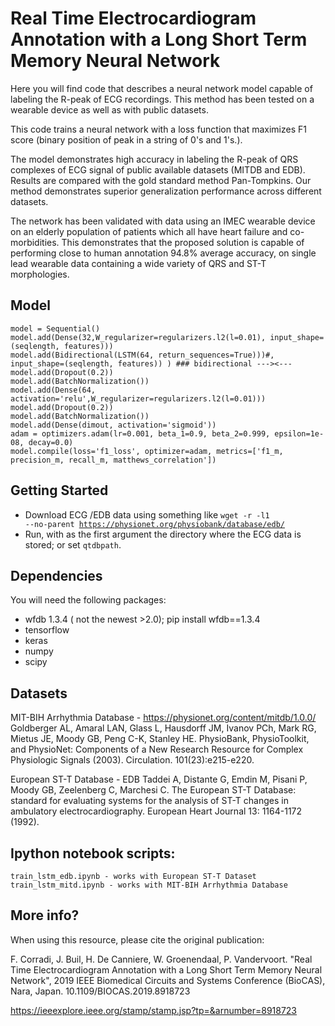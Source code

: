 # Real Time Electrocardiogram Annotation with a Long Short Term Memory Neural Network 

Here you will find code that describes a neural network model capable of labeling the R-peak of ECG recordings. This method has been tested on a wearable device as well as with public datasets.

This code trains a neural network with a loss function that maximizes F1 score (binary position of peak in a string of 0's and 1's.).

The model demonstrates high accuracy in labeling the R-peak of QRS complexes of ECG signal of public available datasets (MITDB and EDB). 
Results are compared with the gold standard method Pan-Tompkins. Our method demonstrates superior generalization performance across different datasets. 

The network has been validated with data using an IMEC wearable device on an elderly population of patients which all have heart failure and co-morbidities. This demonstrates that the proposed solution is capable of performing close to human annotation 94.8% average accuracy, on single lead wearable data containing a wide variety of QRS and ST-T morphologies. 


## Model

```
model = Sequential()
model.add(Dense(32,W_regularizer=regularizers.l2(l=0.01), input_shape=(seqlength, features)))
model.add(Bidirectional(LSTM(64, return_sequences=True)))#, input_shape=(seqlength, features)) ) ### bidirectional ---><---
model.add(Dropout(0.2))
model.add(BatchNormalization())
model.add(Dense(64, activation='relu',W_regularizer=regularizers.l2(l=0.01)))
model.add(Dropout(0.2))
model.add(BatchNormalization())
model.add(Dense(dimout, activation='sigmoid'))
adam = optimizers.adam(lr=0.001, beta_1=0.9, beta_2=0.999, epsilon=1e-08, decay=0.0)
model.compile(loss='f1_loss', optimizer=adam, metrics=['f1_m, precision_m, recall_m, matthews_correlation']) 
```

## Getting Started
- Download ECG /EDB data using something like <code>wget -r -l1 --no-parent https://physionet.org/physiobank/database/edb/</code>
- Run, with as the first argument the directory where the ECG data is stored; or set <code>qtdbpath</code>.


## Dependencies
You will need the following packages:  
- wfdb 1.3.4 ( not the newest >2.0); pip install wfdb==1.3.4
- tensorflow 
- keras
- numpy
- scipy 

## Datasets

MIT-BIH Arrhythmia Database - https://physionet.org/content/mitdb/1.0.0/
Goldberger AL, Amaral LAN, Glass L, Hausdorff JM, Ivanov PCh, Mark RG, Mietus JE, Moody GB, Peng C-K, Stanley HE. PhysioBank, PhysioToolkit, and PhysioNet: Components of a New Research Resource for Complex Physiologic Signals (2003). Circulation. 101(23):e215-e220.

European ST-T Database - EDB
Taddei A, Distante G, Emdin M, Pisani P, Moody GB, Zeelenberg C, Marchesi C. The European ST-T Database: standard for evaluating systems for the analysis of ST-T changes in ambulatory electrocardiography. European Heart Journal 13: 1164-1172 (1992).

## Ipython notebook scripts:
   	train_lstm_edb.ipynb - works with European ST-T Dataset
    train_lstm_mitd.ipynb - works with MIT-BIH Arrhythmia Database 

## More info? 

When using this resource, please cite the original publication: 

F. Corradi, J. Buil, H. De Canniere, W. Groenendaal, P. Vandervoort. "Real Time Electrocardiogram Annotation with a Long Short Term Memory Neural Network",  2019 IEEE Biomedical Circuits and Systems Conference (BioCAS), Nara, Japan. 10.1109/BIOCAS.2019.8918723

https://ieeexplore.ieee.org/stamp/stamp.jsp?tp=&arnumber=8918723
